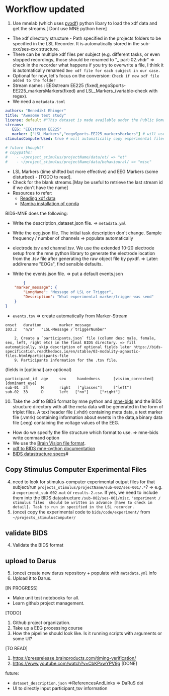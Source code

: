 # Workflow updated
1. Use mnelab (which uses [pyxdf](https://github.com/xdf-modules/pyxdf)) python libary to load the xdf data and get the streams.[ Dont use MNE python here]
- The  xdf directory structure - Path specified in the projects folders to be specified in the LSL Recorder. It is automatically stored in the sub-xxx/ses-xxx structure.
- There can be multiple xdf files per subject (e.g. different tasks, or even stopped recordings, those should be renamed to "_ part-02.vhdr" => check in the recorder what happens if you try to overwrite a file, I think it is automatically renamed `One xdf file for each subject in our case.`
- Optional for now, let's focus on the conversion: `Check if new xdf file added to the folder`
- Stream names : EEGstream EE225 (fixed),eegoSports-EE225_markersMarkers(fixed) and LSL_Markers_<xxx>(variable-check with regex).
- We need a `metadata.toml`
```yml
authors: "Benedikt Ehinger"
title: "Awesome test study"
license: default #"This dataset is made available under the Public Domain Dedication and License \nv1.0, whose full text can be found at \nhttp://www.opendatacommons.org/licenses/pddl/1.0/. \nWe hope that all users will follow the ODC Attribution/Share-Alike \nCommunity Norms (http://www.opendatacommons.org/norms/odc-by-sa/); \nin particular, while not legally required, we hope that all users \nof the data will acknowledge the OpenfMRI project and NSF Grant \nOCI-1131441 (R. Poldrack, PI) in any publications.",
streams:
   EEG: "EEGstream EE225"
   marker: ["LSL_Markers","eegoSports-EE225_markersMarkers"] # will use the first if available, next one(s) as alternative
stimulusComputerUsed: true # will automatically copy experimental files & code from the mount point ~/project/stimulusComputer

# future thought?
# copypaths: 
#    - ~/project_stimulus/projectName/data/et/ => "et"
#    - ~/project_stimulus/projectName/data/behavioural/ => "misc"
```
        
- LSL Markers (time shifted but more effective) and EEG Markers (some disturbed) - [TODO to read].
- Check for the blank streams.[May be useful to retrieve the last stream id if we don't have the name]
- Resources to refer: 
    - [Reading xdf data](https://mne.tools/dev/auto_examples/io/read_xdf.html)
    - [Mamba installation of conda](https://mne.tools/stable/install/manual_install.html)


BIDS-MNE does the following:
- Write the description_dataset.json file. => `metadata.yml`
- Write the eeg.json file. The initial task description don't change. Sample frequency / number of channels => populate automatically
- electrode.tsv and channel.tsv. We use the extended 10-20 electrode setup from the mne python library to generate the electrode location from the .tsv file after generating the raw object file by pyxdf. => Later: add/rename "EOGs", find sensible defaults.

- Write the events.json file. => put a default events.json
```json
        {
    "marker_message": {
        "LongName": "Message of LSL or Trigger",
        "Description": "What experimental marker/trigger was send"
    }
}
```
- `events.tsv` => create automatically from Marker-Stream
```
onset   duration        marker_message
103.2   "n/a"   "LSL-Message / triggerNumber"
``` 
        2. Create a `participants.json` file (column desc male, female, sex, left, right etc) in the final BIDS directory. => fill automatically, skip description of optional fields later https://bids-specification.readthedocs.io/en/stable/03-modality-agnostic-files.html#participants-file
        9. Participants information for the .tsv file.
(fields in [optional] are optional)
        
```tsv 
participant_id  age     sex     handedness      [vision_corrected]      [dominant_eye]
sub-01  34      M       right   ["glasses"]     ["left"]
sub-02  33      D       left   ["no"]     ["right"]
```
        

10. Take the .xdf to BIDS format by mne python and [mne-bids](https://mne.tools/mne-bids/stable/use.html) and the BIDS structure directory with all the meta data will be generated in the form of triplet files. A text header file (.vhdr) containing meta data, a text marker file (.vmrk) containing information about events in the data,a binary data file (.eeg) containing the voltage values of the EEG.

- How do we specify the file structure which format to use. => mne-bids write command option
 - We use the [Brain Vision file format](https://mne.tools/dev/auto_tutorials/io/20_reading_eeg_data.html#brainvision-vhdr-vmrk-eeg).
 - [xdf to BIDS mne-python documentation](https://mne.tools/mne-bids/dev/auto_examples/convert_eeg_to_bids.html)
 - [BIDS datastructure specs](https://bids-standard.github.io/bids-starter-kit/index.html)#

## Copy Stimulus Computer Experimental Files
4. need to look for stimulus-computer experimental output files for that subject/run `projects_stimulus/projectName/sub-002/ses-001/.*`? => e.g. a `experiment_sub-002.mat` or `results-2.csv`. If yes, we need to include them into the BIDS datastructure `/sub-002/ses-001/misc`. `"experiment / stimulus files  should be written in advance [have to check in detail]. Task to run in specified in the LSL recorder.`    
4. (once) copy the experimental code to `bids/code/experiment/` from `~/projects_stimulusComputer/`

## validate BIDS
4. Validate the BIDS format
    
## upload to Darus
5. (once) create new darus repository + populate with `metadata.yml` info
5. Upload it to Darus. 

[IN PROGRESS]
- Make unit test notebooks for all.
- Learn github project management.


[TODO]
1. Github project organization.
2. Take up a EEG processing course 
3. How the pipeline should look like. Is it running scripts with arguments or some UI?

[TO READ]
1. https://pressrelease.brainproducts.com/timing-verification/
2. https://www.youtube.com/watch?v=CbKPxwYPV9g [DONE]
    
    
future:
 -  `dataset_description.json` =>ReferencesAndLinks => DaRuS doi
 - UI to directly input participant_tsv information
